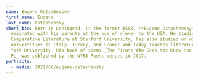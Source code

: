```yaml
---
name: Eugene Ostashevsky
first_name: Eugene
last_name: Ostashevsky
short_bio: Born in Leningrad, in the former USSR, **Eugene Ostashevsky**
  emigrated with his parents at the age of eleven to the USA. He studied
  Comparative Literature at Stanford University, has also studied or worked at
  universities in Italy, Turkey, and France and today teaches literature at New
  York University. His book of poems _The Pirate Who Does Not Know the Value of
  Pi_ was published by the NYRB Poets series in 2017.
portraits:
  - media: 2021/06/eugene-ostashevsky
---
```

